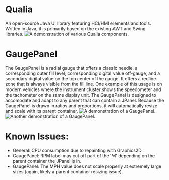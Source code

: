 # Qualia
An open-source Java UI library featuring HCI/HMI elements and tools. Written in Java, it is primarily based on the existing AWT and Swing libraries.
![A demonstration of various Qualia components.](https://imgur.com/gl6moez.png)

# GaugePanel
The GaugePanel is a radial gauge that offers a classic needle, a corresponding outer fill level, corresponding digital value off-gauge, and a secondary digital value on the top center of the gauge.  It offers a redline zone that is always visible from the fill line.  One example of this usage is on modern vehicles where the instrument cluster shows the speedometer and the tachometer on the same display unit.
The GaugePanel is designed to accomodate and adapt to any parent that can contain a JPanel.  Because the GaugePanel is drawn in ratios and proportions, it will automatically resize and scale with its parent container.
![A demonstration of a GaugePanel.](https://imgur.com/lStKij3.png)
![Another demonstration of a GaugePanel.](https://imgur.com/4PwZifj.png)

# Known Issues:
- General: CPU consumption due to repainting with Graphics2D.
- GaugePanel: RPM label may cut off part of the 'M' depending on the parent container the JPanel is in.
- GaugePanel: The MPH value does not scale properly at extremely large sizes (again, likely a parent container resizing issue).
